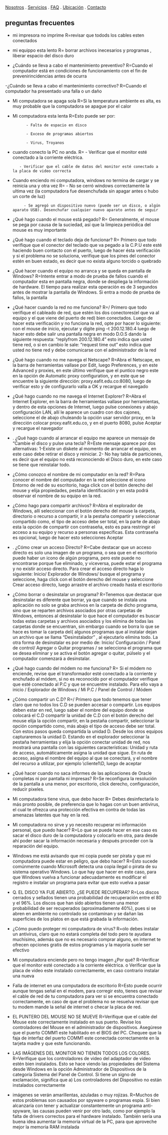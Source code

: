 [Nosotros](./nosotros.md) . [Servicios](./servicios.md) . [FAQ](FAQ.md) . [Ubicación](ubicacion.md) . [Contacto](./contacto.md)
## preguntas frecuentes 

- mi impresora no imprime
R=revisar que todods los cables esten conectados 

- mi equippo esta lento 
R= borrar archivos inecesarios y programas , liberar espacio del disco duro 

-  ¿Cuándo se lleva a cabo el mantenimiento preventivo?
R=Cuando el computador está en condiciones de funcionamiento con el fin de prevenirincidencias antes de ocurra

-¿Cuándo se lleva a cabo el mantenimiento correctivo?
R=Cuando el computador ha presentado una falla o un daño

- Mi computadora se apaga sola
 R=Si la temperatura ambiente es alta, es muy probable que la computadora se apague por el calor
 
 - Mi computadora esta lenta
 R=Esto puede ser por:

             - Falta de espacio en disco

             - Exceso de programas abiertos

             - Virus, Troyanos
             
 -  cuando conecto la PC no anda.
 R=    - Verificar que el monitor esté conectado a la corriente eléctrica.

           - Verificar que el cable de datos del monitor esté conectado a la placa de video correcta       
           
 - Cuando enciendo mi computadora, windows no termina de cargar y se reinicia una y otra vez
 R=            - No se cerró windows correctamente la ultima vez (la computadora fue desenchufada sin apagar antes o hubo un corte de luz)

            - Se agregó un dispositivo nuevo (puede ser un disco, o algún aparato USB). Desenchufar cualquier nuevo aparato antes de seguir
           
 -  ¿Qué hago cuando el mouse está pegado?
 R=    Generalmente, el mouse se pega por causa de la suciedad, así que la limpieza periódica del
mouse es muy importante 

- ¿Qué hago cuando el teclado deja de funcionar?
R= Primero que todo verifique que el conector del teclado que va pegado a la C.P.U este esté
haciendo buen contacto con el puerto, luego de hacer ésta verificación y si el problema no se
soluciona, verifique que los pines del conector estén en buen estado, es decir que no exista alguno
torcido o quebrado

- ¿Qué hacer cuando el equipo no arranca y se queda en pantalla de Windows?
R=Intente entrar a modo de prueba de fallos cuando el computador esta en pantalla negra, donde
se despliega la información de hardware. El tiempo para realizar esta operación es de 3 segundos
antes de mostrar la pantalla de Windows. Si entra a modo de prueba de fallos, la pantalla 

- ¿Qué hacer cuando la red no me funciona?
R=/ Primero que todo verifique el cableado de red, que estén los dos conectores(el que va al equipo
y el que viene del puerto de red) bien conectados. Luego de hacer esta verificación y no funciona
la red, opte por hacer lo siguiente: con el mouse de inicio, ejecutar y digite ping –t 200.12.180.4
luego de hacer esto debe salir una pantalla negra en modo D.O.S dando la siguiente respuesta:
“replyfrom 200.12.180.4” esto indica que usted tiene red, o si en cambio le sale: “request time
out” esto indica que usted no tiene red y debe comunicarse con el administrador de la red

- ¿Qué hago cuando no me navega el Netscape?
R=Abra el Netscape, en la barra de herramientas vallase por Edit, luego Preferences, y en este
Advanced y proxies, en este último verifique que el puntico negro este en la opción de Automatic
proxy configuration, y en este que se encuentre la siguiente dirección: proxy.eafit.edu.co:8080,
luego de verificar esto y de configurarlo valla a OK y recargue el navegado

- ¿Qué hago cuando no me navega el Internet Explorer?
R=Abra el Internet Explorer, en la barra de herramientas vallase por herramientas, y dentro de
esta opciones de Internet, luego pulse conexiones y abajo configuración LAN, allí le aparece un
cuadro con dos cajones, seleccione el de abajo chuleando la opción usar servidor proxy, en la
dirección colocar proxy.eafit.edu.co, y en el puerto 8080, pulse Aceptar y recargue el navegador

- . ¿Qué hago cuando al arrancar el equipo me aparece un mensaje de “Cambie el disco y
pulse una tecla?
R=Este mensaje aparece por dos alternativas: 1-Existe un diskete al momento de arrancar el
equipo, en este caso debe retirar el disco y reiniciar. 2- No hay tabla de particiones, es decir que el
equipo no está reconociendo el Disco duro, en este caso se tiene que reinstalar todo.

- ¿Cómo conozco el nombre de mi computador en la red?
R=Para conocer el nombre del computador en la red seleccione el icono Entorno de red de su
escritorio, haga click con el botón derecho del mouse y elija propiedades, pestaña identificación y
en esta podrá observar el nombre de su equipo en la red.

- ¿Cómo hago para compartir archivos?
R=Abra el explorador de Windows, allí seleccionar con el botón derecho del mouse la carpeta,
directorio o recurso a compartir, ir a la pestaña compartir y seleccionar compartido como, el tipo
de acceso debe ser total, en la parte de abajo esta la opción de compartir con contraseña, esto es
para restringir el acceso a su equipo y recurso a personas específicas. Esta contraseña es opcional,
luego de hacer esto selecciones Aceptar

- . ¿Cómo crear un acceso Directo?
R=Cabe destacar que un acceso directo es solo una imagen de un programa, o sea que en el
escritorio puede haber un icono de algún programa, pero este puede no encontrarse porque fue
eliminado, y viceversa, puede estar el programa y no existir acceso directo.
Para crear el acceso directo haga lo siguiente: Inicio/ Explorador de Windows/ busque el programa
y seleccione, haga click con el botón derecho del mouse y seleccione Crear acceso directo, luego
arrastre el archivo creado hasta el escritorio

- ¿Cómo borrar o desinstalar un programa?
R=Tenemos que destacar que desinstalar es diferente que borrar, ya que cuando se instala una
aplicación no solo se graba archivos en la carpeta de dicho programa, sino que se reparten
archivos asociados por otras carpetas de Windows, entonces al desinstalar lo que hace el
computador es buscar todas estas carpetas y archivos asociados y los elimina de todas las carpetas
donde se encuentran, sin embargo cuando se borra lo que se hace es tomar la carpeta del{
algunos programas que al instalar dejan un archivo que se llama “Desinstalador” , al ejecutarlo
elimina todo. La otra forma de desinstalar es por medio de: Inicio/ Configuración / Panel de
control/ Agregar o Quitar programas / se selecciona el programa que se desea eliminar y se activa
el botón agregar o quitar, púlselo y el computador comenzará a desinstalar.

- ¿Qué hago cuando del módem no me funciona?
R= Si el módem no enciende, revise que el transformador esté conectado a la corriente y
enchufado al módem, si no es reconocido por el computador verifique que esté conectado al P.C y
que se encuentre instalado. Para ello vaya a inicio / Explorador de Windows / Mi P.C / Panel de
Control / Módem

- ¿Cómo compartir un C.D?
R=/ Primero que todo tenemos que tener claro que no todos los C.D se pueden accesar o compartir.
Los equipos deben estar en red, luego saber el nombre del equipo donde se colocará el C.D
compartir la unidad de C.D con el botón derecho del mouse elija la opción compartir, en la pestaña
compartir, seleccionar la opción compartido como, más abajo el tipo de acceso debe ser total. Con
estos pasos queda compartida la unidad D. Desde los otros equipos capturaremos la unidad D.
Estando en el explorador seleccionar la pestaña herramientas y elija la opción conectar unidad de
red, nos mostrará una pantalla con las siguientes características: Unidad y ruta de acceso,
automáticamente asigna la unidad que sigue. En ruta de acceso, asigna el nombre del equipo al
que se conectará, y el nombre del recurso a utilizar, por ejemplo \\cliente1\D, luego de aceptar

- ¿Qué hacer cuando no saca informes de las aplicaciones de Oracle completas ni por
pantalla ni impresas?
R=Se reconfigura la resolución de la pantalla a una menor, por escritorio, click derecho,
configuración, reducir pixeles.

-  Mi computadora tiene virus, que debo hacer
R= Debes desinfectarla lo más pronto posible, de preferencia que lo hagas con un buen antivirus, el cual te ofrezca una protección efectiva en contra de todas las amenazas latentes que hay en la red.

-  Mi computadora no sirve y yo necesito recuperar mi información personal, que puedo hacer?
R=Lo que se puede hacer en ese caso es sacar el disco duro de la computadora y colocarlo en otra, para desde ahí poder sacar la información necesaria y después proceder con la reparación del equipo.

- Windows me está avisando que mi copia puede ser pirata y que mi computadora puede estar en peligro, que debo hacer?
R=Esto sucede comúnmente cuando Microsoft detecta una copia ilegal o pirata de su sistema operativo Windows. Lo que hay que hacer en este caso, para que Windows vuelva a funcionar adecuadamente es modificar el registro e instalar un programa para evitar que esto vuelva a pasar

- Q. EL DISCO YA FUE ABIERTO. ¿SE PUEDE RECUPERAR?
R=Los discos cerrados y sellados tienen una probabilidad de recuperación entre el 80 y el 96%. Los discos que han sido abiertos tienen una menor probabilidad de ser recuperados (aproximadamente 40%), pues si se abren en ambiente no controlado se contaminan y se dañan las superficies de los platos en que está grabada la información.

- ¿Cómo puedo proteger mi computadora de virus?
R=olo debes instalar un antivirus, claro que no estará completa del todo pero te ayudara muchísimo, además que no es necesario comprar alguno, en internet te ofrecen opciones gratis de estos programas y la mayoría suele ser efectivo

- Mi computadora enciende pero no tengo imagen ¿Por qué?
R=Verificar que el monitor esté conectado a la corriente eléctrica.
o  Verificar que la placa de video este instalado correctamente, en caso contrario instalar una nueva

- Falla de internet en una computadora de escritorio
R=Esto puede ocurrir aunque tengas señal en el modem, para corregir esto, tienes que revisar el cable de red de tu computadora para ver si se encuentra conectado correctamente, en caso de que el problema no se resuelva revisar que tu modem mande la señal de internet o checar la placa de red.

- EL PUNTERO DEL MOUSE NO SE MUEVE 
R=Verifique que el cable del Mouse este correctamente instalado en sus puerto. Revise los controladores del Mouse en el administrador de dispositivos. 
Asegúrese que el puerto COMM1 este habilitado en el BIOS del PC. 
Chequee que la faja de interfaz del puerto COMM1 este conectada correctamente en la tarjeta madre y que este funcionando. 

- LAS IMÁGENES DEL MONITOR NO TIENEN TODOS LOS COLORES. 
R=Verifique que los controladores de video del adaptador de video estén bien instalados. Esto se hace viendo las propiedades del Sistema desde Windows en la opción Administrador de Dispositivos de la categoría Sistema del Panel de Control. Si tiene un signo de exclamación, significa que a) Los controladores del Dispositivo no están instalados correctamente

- imágenes se verán amarillentas, azuladas o muy rojizas. 
R=Muchos de estos problemas son causados por spyware o programas espía. Si bien alcanzaría con tener y actualizar constantemente un programa anti-spyware, las causas pueden venir por otro lado, como por ejemplo la falta de drivers correctos para el hardware instalado. También sería una buena idea aumentar la memoria virtual de la PC, para que aproveche mejor la memoria RAM instalada

            

